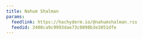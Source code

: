```yaml
---
title: Nahum Shalman
params:
  feedlink: https://hachyderm.io/@nahumshalman.rss
  feedid: 3408ca9c9993dae73c0898b3e3051dfe
---
```

